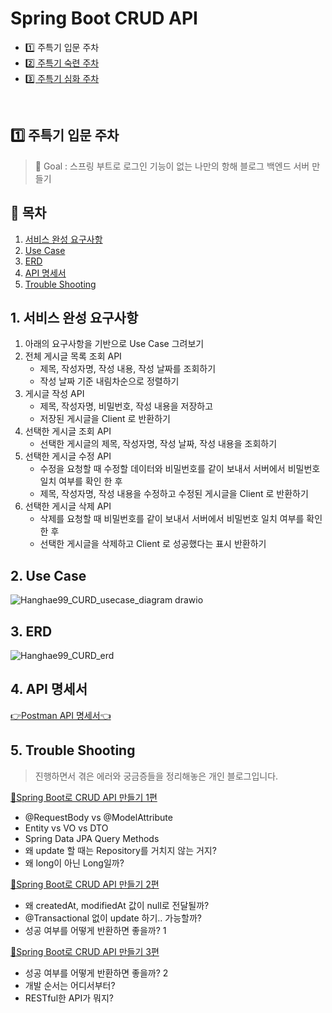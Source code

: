 # Spring Boot CRUD API

 - 1️⃣ 주특기 입문 주차
 - [2️⃣ 주특기 숙련 주차](https://github.com/eunsol-an/spring-boot-crud/tree/2week)
 - [3️⃣ 주특기 심화 주차](https://github.com/eunsol-an/spring-boot-crud/tree/3week)
 <br>

## 1️⃣ 주특기 입문 주차
> 🚩 Goal : 스프링 부트로 로그인 기능이 없는 나만의 항해 블로그 백엔드 서버 만들기

## 📝 목차
1. [서비스 완성 요구사항](#1-서비스-완성-요구사항)
2. [Use Case](#2-Use-Case)
3. [ERD](#3-ERD)
4. [API 명세서](#4-API-명세서)
5. [Trouble Shooting](#5-Trouble-Shooting)

## 1. 서비스 완성 요구사항

1.  아래의 요구사항을 기반으로 Use Case 그려보기
2.  전체 게시글 목록 조회 API
    -   제목, 작성자명, 작성 내용, 작성 날짜를 조회하기
    -   작성 날짜 기준 내림차순으로 정렬하기
3.  게시글 작성 API
    -   제목, 작성자명, 비밀번호, 작성 내용을 저장하고
    -   저장된 게시글을 Client 로 반환하기
4.  선택한 게시글 조회 API
    -   선택한 게시글의 제목, 작성자명, 작성 날짜, 작성 내용을 조회하기
5.  선택한 게시글 수정 API
    -   수정을 요청할 때 수정할 데이터와 비밀번호를 같이 보내서 서버에서 비밀번호 일치 여부를 확인 한 후
    -   제목, 작성자명, 작성 내용을 수정하고 수정된 게시글을 Client 로 반환하기
6.  선택한 게시글 삭제 API
    -   삭제를 요청할 때 비밀번호를 같이 보내서 서버에서 비밀번호 일치 여부를 확인 한 후
    -   선택한 게시글을 삭제하고 Client 로 성공했다는 표시 반환하기

## 2. Use Case

![Hanghae99_CURD_usecase_diagram drawio](https://user-images.githubusercontent.com/87196958/204817775-f64c260a-6b82-4843-aa6b-8d8b04fc6383.png)

## 3. ERD

![Hanghae99_CURD_erd](https://user-images.githubusercontent.com/87196958/204818257-a5b6ab7a-6870-40cf-b6f8-b8a8b1f910bb.png)

## 4. API 명세서

[👉Postman API 명세서👈](https://documenter.getpostman.com/view/24640515/2s8Yt1qomh)

## 5. Trouble Shooting

> 진행하면서 겪은 에러와 궁금증들을 정리해놓은 개인 블로그입니다.

[🌱Spring Boot로 CRUD API 만들기 1편](https://oneul-losnue.tistory.com/259)
- @RequestBody vs @ModelAttribute
- Entity vs VO vs DTO
- Spring Data JPA Query Methods
- 왜 update 할 때는 Repository를 거치지 않는 거지?
- 왜 long이 아닌 Long일까?

[🌱Spring Boot로 CRUD API 만들기 2편](https://oneul-losnue.tistory.com/261)
- 왜 createdAt, modifiedAt 값이 null로 전달될까?
- @Transactional 없이 update 하기.. 가능할까?
- 성공 여부를 어떻게 반환하면 좋을까? 1

[🌱Spring Boot로 CRUD API 만들기 3편](https://oneul-losnue.tistory.com/263)
- 성공 여부를 어떻게 반환하면 좋을까? 2
- 개발 순서는 어디서부터?
- RESTful한 API가 뭐지?
